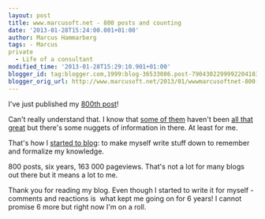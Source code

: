 ```yaml
---
layout: post
title: www.marcusoft.net - 800 posts and counting
date: '2013-01-28T15:24:00.001+01:00'
author: Marcus Hammarberg
tags: - Marcus
private
  - Life of a consultant
modified_time: '2013-01-28T15:29:10.901+01:00'
blogger_id: tag:blogger.com,1999:blog-36533086.post-7904302299992204183
blogger_orig_url: http://www.marcusoft.net/2013/01/wwwmarcusoftnet-800-posts-and-counting.html
---
```



<div dir="ltr" style="text-align: left;" trbidi="on">

I've just published my <a
href="http://www.marcusoft.net/2013/01/pickles-generate-specflow-documentation.html"
target="_blank">800th post</a>!

Can't really understand that. I know that <a
href="http://www.marcusoft.net/2006/10/eating-my-mobile-and-nanbread.html"
target="_blank">some of them</a> haven't been
<a href="http://www.marcusoft.net/2006/10/i-like.html"
target="_blank">all that great</a> but there's some nuggets of
information in there. At least for me.

That's how I
<a href="http://www.marcusoft.net/2006/10/marcus-on-net.html"
target="_blank">started to blog</a>: to make myself write stuff down to
remember and formalize my knowledge.

800 posts, six years, 163 000 pageviews. That's not a lot for many blogs
out there but it means a lot to me.

Thank you for reading my blog. Even though I started to write it for
myself - comments and reactions is  what kept me going on for 6 years! I
cannot promise 6 more but right now I'm on a roll. 

</div>
